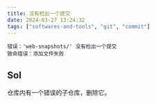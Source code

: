 ```yaml
---
title: 没有检出一个提交
date: 2024-03-27 13:24:32
tags: ["softwares-and-tools", "git", "commit"]
---
```

```
错误：'web-snapshots/' 没有检出一个提交
致命错误：添加文件失败
```

## Sol

仓库内有一个错误的子仓库，删除它。

